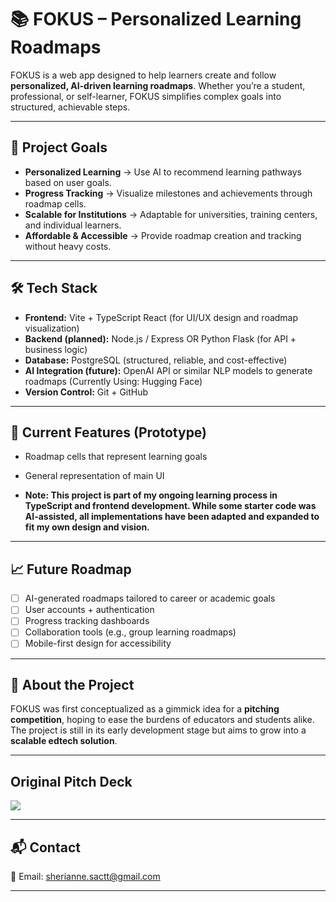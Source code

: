 # 📚 FOKUS – Personalized Learning Roadmaps

FOKUS is a web app designed to help learners create and follow **personalized, AI-driven learning roadmaps**. Whether you’re a student, professional, or self-learner, FOKUS simplifies complex goals into structured, achievable steps.

---

## 🚀 Project Goals

* **Personalized Learning** → Use AI to recommend learning pathways based on user goals.
* **Progress Tracking** → Visualize milestones and achievements through roadmap cells.
* **Scalable for Institutions** → Adaptable for universities, training centers, and individual learners.
* **Affordable & Accessible** → Provide roadmap creation and tracking without heavy costs.

---

## 🛠️ Tech Stack

* **Frontend:** Vite + TypeScript React (for UI/UX design and roadmap visualization)
* **Backend (planned):** Node.js / Express OR Python Flask (for API + business logic)
* **Database:** PostgreSQL (structured, reliable, and cost-effective)
* **AI Integration (future):** OpenAI API or similar NLP models to generate roadmaps (Currently Using: Hugging Face)
* **Version Control:** Git + GitHub 

---

## 📌 Current Features (Prototype)

* Roadmap cells that represent learning goals
* General representation of main UI

* **Note: This project is part of my ongoing learning process in TypeScript and frontend development. While some starter code was AI-assisted, all implementations have been adapted and expanded to fit my own design and vision.**

---

## 📈 Future Roadmap

* [ ] AI-generated roadmaps tailored to career or academic goals
* [ ] User accounts + authentication
* [ ] Progress tracking dashboards
* [ ] Collaboration tools (e.g., group learning roadmaps)
* [ ] Mobile-first design for accessibility

---

## 👥 About the Project

FOKUS was first conceptualized as a gimmick idea for a **pitching competition**, hoping to ease the burdens of educators and students alike. The project is still in its early development stage but aims to grow into a **scalable edtech solution**.

---

## Original Pitch Deck
<a href="https://www.canva.com/design/DAGvq1zD1Iw/HU_JbNEXYYWzOLt2WvFHTg/edit?utm_content=DAGvq1zD1Iw&utm_campaign=designshare&utm_medium=link2&utm_source=sharebutton" target="_blank">
  <img src="https://img.shields.io/badge/View%20Pitch%20Deck-Click%20Here-blue?style=for-the-badge" />
</a>

---

## 📬 Contact

📧 Email: sherianne.sactt@gmail.com

---

